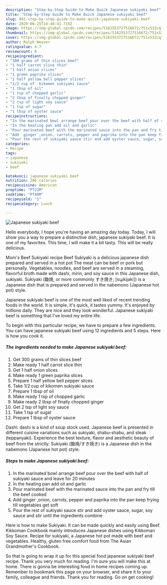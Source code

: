 ```yaml
---
description: "Step-by-Step Guide to Make Quick Japanese sukiyaki beef"
title: "Step-by-Step Guide to Make Quick Japanese sukiyaki beef"
slug: 881-step-by-step-guide-to-make-quick-japanese-sukiyaki-beef
date: 2020-06-25T14:48:41.719Z
image: https://img-global.cpcdn.com/recipes/5162553727516672/751x532cq70/japanese-sukiyaki-beef-recipe-main-photo.jpg
thumbnail: https://img-global.cpcdn.com/recipes/5162553727516672/751x532cq70/japanese-sukiyaki-beef-recipe-main-photo.jpg
cover: https://img-global.cpcdn.com/recipes/5162553727516672/751x532cq70/japanese-sukiyaki-beef-recipe-main-photo.jpg
author: Ralph Weaver
ratingvalue: 4.7
reviewcount: 8
recipeingredient:
- "300 grams of thin slices beef"
- "1 half carrot slice thin"
- "1 half onion slices"
- "1 green paprika slices"
- "1 half yellow bell pepper slices"
- "1/2 cup of  kikomen sukiyaki sauce"
- "1 tbsp of oil"
- "1 tsp of chopped garlic"
- "2 tbsp of finally chopped ginger"
- "2 tsp of light soy sauce"
- "1 tsp of sugar"
- "1 tbsp of oyster sauce"
recipeinstructions:
- "In the marinated bowl arrange beef pour over the beef with half of sukiyaki sauce and leave for 20 minutes"
- "In the heating pan add oil and garlic"
- "Pour marinated beef with the marinated sauce into the pan and fry till the beef cooked"
- "Add  ginger ,onion, carrots, pepper and paprika into the pan keep frying till vegetables get soft"
- "Pour the rest of sukiyaki sauce stir and add oyster sauce, sugar, soy sauce and stir until the ingredients  combine"
categories:
- Recipe
tags:
- japanese
- sukiyaki
- beef

katakunci: japanese sukiyaki beef 
nutrition: 206 calories
recipecuisine: American
preptime: "PT22M"
cooktime: "PT40M"
recipeyield: "1"
recipecategory: Lunch

---
```



![Japanese sukiyaki beef](https://img-global.cpcdn.com/recipes/5162553727516672/751x532cq70/japanese-sukiyaki-beef-recipe-main-photo.jpg)

Hello everybody, I hope you're having an amazing day today. Today, I will show you a way to prepare a distinctive dish, japanese sukiyaki beef. It is one of my favorites. This time, I will make it a bit tasty. This will be really delicious.

Mom&#39;s Beef Sukiyaki recipe Beef Sukiyaki is a delicious japanese dish prepared and served in a hot pot The meat can be beef or pork but personally. Vegetables, noodles, and beef are served in a steaming, flavorful broth made with dashi, mirin, and soy sauce in this Japanese dish, sukiyaki. Sukiyaki (鋤焼, or more commonly すき焼き; [sɯ̥kijaki]) is a Japanese dish that is prepared and served in the nabemono (Japanese hot pot) style.

Japanese sukiyaki beef is one of the most well liked of recent trending foods in the world. It is simple, it's quick, it tastes yummy. It's enjoyed by millions daily. They are nice and they look wonderful. Japanese sukiyaki beef is something that I've loved my entire life.


To begin with this particular recipe, we have to prepare a few ingredients. You can have japanese sukiyaki beef using 12 ingredients and 5 steps. Here is how you cook it.

<!--inarticleads1-->

##### The ingredients needed to make Japanese sukiyaki beef:

1. Get 300 grams of thin slices beef
1. Make ready 1 half carrot slice thin
1. Get 1 half onion slices
1. Make ready 1 green paprika slices
1. Prepare 1 half yellow bell pepper slices
1. Take 1/2 cup of  kikomen sukiyaki sauce
1. Prepare 1 tbsp of oil
1. Make ready 1 tsp of chopped garlic
1. Make ready 2 tbsp of finally chopped ginger
1. Get 2 tsp of light soy sauce
1. Take 1 tsp of sugar
1. Prepare 1 tbsp of oyster sauce


Dashi: dashi is a kind of soup stock used. Japanese beef is presented in different cuisine variations such as sukiyaki, shabu-shabu, and steak (teppanyaki). Experience the best texture, flavor and aesthetic beauty of beef from the strictly. Sukiyaki (鋤焼/すき焼き) is a Japanese dish in the nabemono (Japanese hot pot) style. 

<!--inarticleads2-->

##### Steps to make Japanese sukiyaki beef:

1. In the marinated bowl arrange beef pour over the beef with half of sukiyaki sauce and leave for 20 minutes
1. In the heating pan add oil and garlic
1. Pour marinated beef with the marinated sauce into the pan and fry till the beef cooked
1. Add  ginger ,onion, carrots, pepper and paprika into the pan keep frying till vegetables get soft
1. Pour the rest of sukiyaki sauce stir and add oyster sauce, sugar, soy sauce and stir until the ingredients  combine


Here is how to make Sukiyaki. It can be made quickly and easily using Beef. Kikkoman Cookbook mainly introduces Japanese dishes using Kikkoman Soy Sauce. Recipe for sukiyaki, a Japanese hot pot made with beef and vegetables. Healthy, gluten free comfort food from The Asian Grandmother&#39;s Cookbook. 

So that is going to wrap it up for this special food japanese sukiyaki beef recipe. Thank you very much for reading. I'm sure you will make this at home. There is gonna be interesting food in home recipes coming up. Remember to bookmark this page on your browser, and share it to your family, colleague and friends. Thank you for reading. Go on get cooking!

